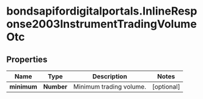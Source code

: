 # bondsapifordigitalportals.InlineResponse2003InstrumentTradingVolumeOtc

## Properties

Name | Type | Description | Notes
------------ | ------------- | ------------- | -------------
**minimum** | **Number** | Minimum trading volume. | [optional] 


